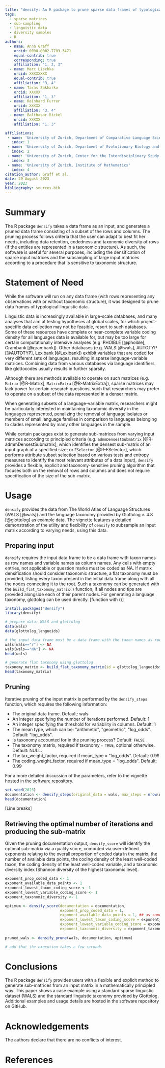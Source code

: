 ```yaml
---
title: "densify: An R package to prune sparse data frames of typological linguistic data"
tags:
  - sparse matrices
  - sub-sampling
  - linguistic data
  - diversity samples
  - R
authors:
  - name: Anna Graff
    orcid: 0000-0002-7703-3471
    equal-contrib: true
    corresponding: true 
    affiliation: "1, 2, 3"
  - name: Marc Lischka
    orcid: XXXXXXXX
    equal-contrib: true
    affiliation: "3, 4"
  - name: Taras Zakharko
    orcid: XXXXX
    affiliation: "1, 3"
  - name: Reinhard Furrer
    orcid: XXXXX
    affiliation: "3, 4"
  - name: Balthasar Bickel
    orcid: XXXXX
    affiliation: "1, 3"

affiliations:
 - name: 'University of Zurich, Department of Comparative Language Science'
   index: 1
 - name: 'University of Zurich, Department of Evolutionary Biology and Environmental Studies'
   index: 2
 - name: 'University of Zurich, Center for the Interdisciplinary Study of Language Evolution'
   index: 3
 - name: 'University of Zurich, Institute of Mathematics'
   index: 4
citation_author: Graff et al.
date: 29 August 2023
year: 2023
bibliography: sources.bib
---
```


# Summary

The R package `densify` takes a data frame as an input, and generates a pruned data frame consisting of a subset of the rows and columns. The pruning process follows criteria that the user can adapt to best fit her needs, including data retention, codedness and taxonomic diversity of rows (if the entities are represented in a taxonomic structure). As such, the software is useful for several purposes, including the densification of sparse input matrices and the subsampling of large input matrices according to a procedure that is sensitive to taxonomic structure.

# Statement of Need

While the software will run on any data frame (with rows representing any observations with or without taxonomic structure), it was designed to prune data frames of typological linguistic data.

Linguistic data is increasingly available in large-scale databases, and many analyses that aim at testing hypotheses at global scales, for which project-specific data collection may not be feasible, resort to such databases. Some of these resources have complete or near-complete variable coding density for all languages data is available for, but may be too large for certain computationally intensive analyses (e.g. PHOIBLE [@phoible], Grambank [@grambank]).
Other databases (e.g. WALS [@wals], AUTOTYP [@AUTOTYP], Lexibank [@Lexibank]) exhibit variables that are coded for very different sets of languages, resulting in sparse language-variable matrices.
Combining data from various databases via language identifiers like glottocodes usually results in further sparsity.

Although there are methods available to operate on such matrices (e.g. `Matrix` [@R-Matrix], `MatrixExtra` [@R-MatrixExtra]), sparse matrices may lack power for certain research questions, such that researchers may prefer to operate on a subset of the data represented in a denser matrix.

When generating subsets of a language-variable matrix, researchers might be particularly interested in maintaining taxonomic diversity in the languages represented, penalizing the removal of language isolates or members of small language families in comparison to languages belonging to clades represented by many other languages in the sample.

While certain packages exist to generate sub-matrices from varying input matrices according to principled criteria (e.g. `admmDensestSubmatrix` [@R-admmDensestSubmatrix], which identifies the densest sub-matrix of an input graph of a specified size; or `FSelector` [@R-FSelector], which performs attribute subset selection based on various tests and entropy measures to identify the most relevant attributes of a data input), `densify` provides a flexible, explicit and taxonomy-sensitive pruning algorithm that focuses both on the removal of rows and columns and does not require specification of the size of the sub-matrix.

# Usage

`densify` provides the data from The World Atlas of Language Structures (WALS [@wals]) and the language taxonomy provided by Glottolog v. 4.8 [@glottolog] as example data. The vignette features a detailed demonstration of the utility and flexibility of `densify` to subsample an input matrix according to varying needs, using this data.

## Preparing input

`densify` requires the input data frame to be a data frame with taxon names as row names and variable names as column names. Any cells with empty entries, not applicable or question marks must be coded as NA. If matrix densification should consider taxonomic structure, a flat taxonomy must be provided, listing every taxon present in the initial data frame along with all the nodes connecting it to the root. Such a taxonomy can be generated with the `build_flat_taxonomy_matrix()` function, if all nodes and tips are provided alongside each of their parent nodes. For generating a language taxonomy, glottolog can be used directly.
[function with ()]

``` r
install.packages("densify")
library(densify)

# prepare data: WALS and glottolog
data(wals)
data(glottolog_languoids)

# the input data frame must be a data frame with the taxon names as row names and variable names as column names; any question marks, empty entries, "NA"s must be coded as NAs
wals[wals=="?"] <- NA
wals[wals=="NA"] <- NA
head(wals)

# generate flat taxonomy using glottolog
taxonomy_matrix <- build_flat_taxonomy_matrix(id = glottolog_languoids$id, parent_id = glottolog_languoids$parent_id)
head(taxonomy_matrix)
```

## Pruning

Iterative pruning of the input matrix is performed by the `densify_steps` function, which requires the following information:

-   The original data frame. Default: wals
-   An integer specifying the number of iterations performed. Default: 1
-   An integer specifying the threshold for variability in columns. Default: 1
-   The mean type, which can be: "arithmetic", "geometric", "log_odds". Default: "log_odds".
-   Is taxonomy accounted for in the pruning process? Default: `FALSE`
-   The taxonomy matrix, required if taxonomy = `TRUE`, optional otherwise. Default: NULL.
-   The tax_weight_factor, required if mean_type = "log_odds". Default: 0.99
-   The coding_weight_factor, required if mean_type = "log_odds". Default: 0.99

For a more detailed discussion of the parameters, refer to the vignette hosted in the software repository.

``` r
set.seed(2023)
documentation <- densify_steps(original_data = wals, max_steps = nrow(wals)+ncol(wals)-2, variability_threshold=3, mean_type = "log_odds", taxonomy = TRUE, taxonomy_matrix = taxonomy_matrix, tax_weight_factor = 0.99, coding_weight_factor = 0.99)
head(documentation)
```
[Line breaks]


## Retrieving the optimal number of iterations and producing the sub-matrix

Given the pruning documentation output, `densify_score` will identify the optimal sub-matrix via a quality score, computed via user-defined exponents relating to the overall proportion of coded data in the matrix, the number of available data points, the coding density of the least well-coded taxon, the coding density of the least well-coded variable, and a taxonomic diversity index (Shannon diversity of the highest taxonomic level).

``` r
exponent_prop_coded_data <- 1
exponent_available_data_points <- 1
exponent_lowest_taxon_coding_score <- 1
exponent_lowest_variable_coding_score <- 1
exponent_taxonomic_diversity <- 1

optimum <- densify_score(documentation = documentation, 
                         exponent_prop_coded_data = 1, 
                         exponent_available_data_points = 1, ## as same name 
                         exponent_lowest_taxon_coding_score = exponent_lowest_taxon_coding_score,
                         exponent_lowest_variable_coding_score = exponent_lowest_variable_coding_score,
                         exponent_taxonomic_diversity = exponent_taxonomic_diversity)
                         
pruned_wals <- densify_prune(wals, documentation, optimum)

# add that the execution takes a few seconds
```

# Conclusions

The R package `densify` provides users with a flexible and explicit method to generate sub-matrices from an input matrix in a mathematically principled way. This paper shows a case example using a standard sparse linguistic dataset (WALS) and the standard linguistic taxonomy provided by Glottolog. Additional examples and usage details are hosted in the software repository on GitHub.

# Acknowledgements

The authors declare that there are no conflicts of interest.

# References

